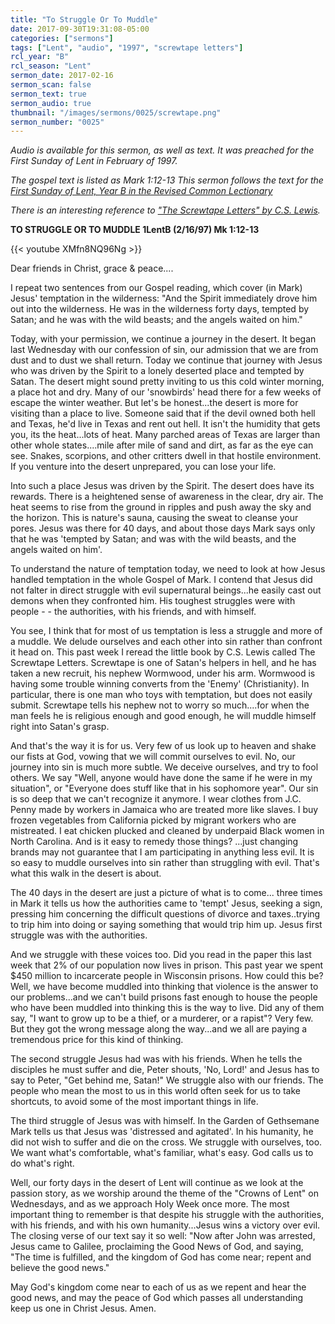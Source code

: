 ```yaml
---
title: "To Struggle Or To Muddle"
date: 2017-09-30T19:31:08-05:00
categories: ["sermons"]
tags: ["Lent", "audio", "1997", "screwtape letters"]
rcl_year: "B"
rcl_season: "Lent"
sermon_date: 2017-02-16
sermon_scan: false
sermon_text: true
sermon_audio: true
thumbnail: "/images/sermons/0025/screwtape.png"
sermon_number: "0025"
---
```

_Audio is available for this sermon, as well as text.  It was preached for the First Sunday of Lent in February of 1997._

<!--more-->

_The gospel text is listed as Mark 1:12-13  This sermon follows the text for the [First Sunday of Lent, Year B in the Revised Common Lectionary](https://lectionary.library.vanderbilt.edu/texts.php?id=71)_

_There is an interesting reference to ["The Screwtape Letters" by C.S. Lewis](https://en.wikipedia.org/wiki/The_Screwtape_Letters)._

**TO STRUGGLE OR TO MUDDLE 1LentB (2/16/97) Mk 1:12-13**

{{< youtube XMfn8NQ96Ng >}}

Dear friends in Christ, grace & peace....

I repeat two sentences from our Gospel reading, which cover (in Mark) Jesus' temptation in the wilderness: "And the Spirit immediately drove him out into the wilderness. He was in the wilderness forty days, tempted by Satan; and he was with the wild beasts; and the angels waited on him."

Today, with your permission, we continue a journey in the desert. It began last Wednesday with our confession of sin, our admission that we are from dust and to dust we shall return. Today we continue that journey with Jesus who was driven by the Spirit to a lonely deserted place and tempted by Satan. The desert might sound pretty inviting to us this cold winter morning, a place hot and dry. Many of our 'snowbirds' head there for a few weeks of escape the winter weather. But let's be honest...the desert is more for visiting than a place to live. Someone said that if the devil owned both hell and Texas, he'd live in Texas and rent out hell. It isn't the humidity that gets you, its the heat...lots of heat. Many parched areas of Texas are larger than other whole states....mile after mile of sand and dirt, as far as the eye can see. Snakes, scorpions, and other critters dwell in that hostile environment. If you venture into the desert unprepared, you can lose your life.

Into such a place Jesus was driven by the Spirit. The desert does have its rewards. There is a heightened sense of awareness in the clear, dry air. The heat seems to rise from the ground in ripples and push away the sky and the horizon. This is nature's sauna, causing the sweat to cleanse your pores. Jesus was there for 40 days, and about those days Mark says only that he was 'tempted by Satan; and was with the wild beasts, and the angels waited on him'.

To understand the nature of temptation today, we need to look at how Jesus handled temptation in the whole Gospel of Mark. I contend that Jesus did not falter in direct struggle with evil supernatural beings...he easily cast out demons when they confronted him. His toughest struggles were with people - - the authorities, with his friends, and with himself.

You see, I think that for most of us temptation is less a struggle and more of a muddle. We delude ourselves and each other into sin rather than confront it head on. This past week I reread the little book by C.S. Lewis called The Screwtape Letters. Screwtape is one of Satan's helpers in hell, and he has taken a new recruit, his nephew Wormwood, under his arm. Wormwood is having some trouble winning converts from the 'Enemy' (Christianity). In particular, there is one man who toys with temptation, but does not easily submit. Screwtape tells his nephew not to worry so much....for when the man feels he is religious enough and good enough, he will muddle himself right into Satan's grasp.

And that's the way it is for us. Very few of us look up to heaven and shake our fists at God, vowing that we will commit ourselves to evil. No, our journey into sin is much more subtle. We deceive ourselves, and try to fool others. We say "Well, anyone would have done the same if he were in my situation", or "Everyone does stuff like that in his sophomore year". Our sin is so deep that we can't recognize it anymore. I wear clothes from J.C. Penny made by workers in Jamaica who are treated more like slaves. I buy frozen vegetables from California picked by migrant workers who are mistreated. I eat chicken plucked and cleaned by underpaid Black women in North Carolina. And is it easy to remedy those things? ...just changing brands may not guarantee that I am participating in anything less evil. It is so easy to muddle ourselves into sin rather than struggling with evil. That's what this walk in the desert is about.

The 40 days in the desert are just a picture of what is to come... three times in Mark it tells us how the authorities came to 'tempt' Jesus, seeking a sign, pressing him concerning the difficult questions of divorce and taxes..trying to trip him into doing or saying something that would trip him up. Jesus first struggle was with the authorities.

And we struggle with these voices too. Did you read in the paper this last week that 2% of our population now lives in prison. This past year we spent $450 million to incarcerate people in Wisconsin prisons. How could this be? Well, we have become muddled into thinking that violence is the answer to our problems...and we can't build prisons fast enough to house the people who have been muddled into thinking this is the way to live. Did any of them say, "I want to grow up to be a thief, or a murderer, or a rapist"? Very few. But they got the wrong message along the way...and we all are paying a tremendous price for this kind of thinking.

The second struggle Jesus had was with his friends. When he tells the disciples he must suffer and die, Peter shouts, 'No, Lord!' and Jesus has to say to Peter, "Get behind me, Satan!" We struggle also with our friends. The people who mean the most to us in this world often seek for us to take shortcuts, to avoid some of the most important things in life.

The third struggle of Jesus was with himself. In the Garden of Gethsemane Mark tells us that Jesus was 'distressed and agitated'. In his humanity, he did not wish to suffer and die on the cross. We struggle with ourselves, too. We want what's comfortable, what's familiar, what's easy.
God calls us to do what's right.

Well, our forty days in the desert of Lent will continue as we look at the passion story, as we worship around the theme of the "Crowns of Lent" on Wednesdays, and as we approach Holy Week once more. The most important thing to remember is that despite his struggle with the authorities, with his friends, and with his own humanity...Jesus wins a victory over evil. The closing verse of our text say it so well: "Now after John was arrested, Jesus came to Galilee, proclaiming the Good News of God, and saying, "The time is fulfilled, and the kingdom of God has come near; repent and believe the good news."

May God's kingdom come near to each of us as we repent and hear the good news, and may the peace of God which passes all understanding keep us one in Christ Jesus. Amen.
